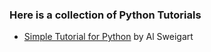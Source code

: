 ### Here is a collection of Python Tutorials
* [Simple Tutorial for Python](https://github.com/asweigart/simple-turtle-tutorial-for-python) by Al Sweigart
